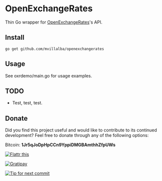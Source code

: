 OpenExchangeRates
=================

Thin Go wrapper for [OpenExchangeRates](https://openexchangerates.org/)'s API.


## Install

    go get github.com/mvillalba/openexchangerates


## Usage

See oxrdemo/main.go for usage examples.


## TODO

 * Test, test, test.

## Donate

Did you find this project useful and would like to contribute to its continued
development? Feel free to donate through any of the following options:

Bitcoin: **1Jr5qJoDpHpCCn9YppiDMGBAmthhZfpUWs**

[![Flattr this](https://api.flattr.com/button/flattr-badge-large.png)](https://flattr.com/submit/auto?user_id=mvillalba&url=https%3A%2F%2Fgithub.com%2Fmvillalba%2Fopenexchangerates%2F)

[![Gratipay](https://img.shields.io/gratipay/mvillalba.svg)](https://gratipay.com/mvillalba/)

[![Tip for next commit](https://tip4commit.com/projects/1109.svg)](https://tip4commit.com/github/mvillalba/openexchangerates)
